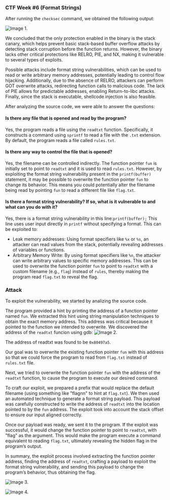 ### CTF Week #6 (Format Strings)


After running the ```checksec``` command, we obtained the following output:

![Image 1.](https://git.fe.up.pt/fsi/fsi2425/logs/l05g06/-/raw/main/Images/CTF6_1.png)

We concluded that the only protection enabled in the binary is the stack canary, which helps prevent basic stack-based buffer overflow attacks by detecting stack corruption before the function returns. However, the binary lacks other critical protections like RELRO, PIE, and NX, making it vulnerable to several types of exploits.

Possible attacks include format string vulnerabilities, which can be used to read or write arbitrary memory addresses, potentially leading to control flow hijacking. Additionally, due to the absence of RELRO, attackers can perform GOT overwrite attacks, redirecting function calls to malicious code. The lack of PIE allows for predictable addresses, enabling Return-to-libc attacks. Finally, since the stack is executable, shellcode injection is also feasible.

After analyzing the source code, we were able to answer the questions:

#### Is there any file that is opened and read by the program?
   Yes, the program reads a file using the ```readtxt``` function. Specifically, it constructs a command using ```sprintf``` to read a file with the ```.txt``` extension. By default, the program reads a file called ```rules.txt```.

#### Is there any way to control the file that is opened?
   Yes, the filename can be controlled indirectly. The function pointer ```fun``` is initially set to point to ```readtxt``` and it is used to read ```rules.txt```. However, by exploiting the format string vulnerability present in the ```printf(buffer)``` statement, it may be possible to overwrite the function pointer ```fun``` to change its behavior. This means you could potentially alter the filename being read by pointing ```fun``` to read a different file like ```flag.txt```.

#### Is there a format string vulnerability? If so, what is it vulnerable to and what can you do with it?
   Yes, there is a format string vulnerability in this line:```printf(buffer);```
   This line uses user input directly in ```printf``` without specifying a format. This can be exploited to:
   - Leak memory addresses: Using format specifiers like ```%x``` or `%s`, an attacker can read values from the stack, potentially revealing addresses of variables or functions.
   - Arbitrary Memory Write: By using format specifiers like ```%n```, the attacker can write arbitrary values to specific memory addresses. This can be used to overwrite the function pointer ```fun``` to point to ```readtxt``` with a custom filename (e.g., ```flag```) instead of ```rules```, thereby making the program read ```flag.txt``` to reveal the flag.

### Attack

To exploit the vulnerability, we started by analizing the source code.

The program provided a hint by printing the address of a function pointer named ```fun```. We extracted this hint using string manipulation techniques to obtain the exact memory address. This address was critical because it pointed to the function we intended to overwrite.
We discovered the address of the ```readtxt``` funcion using gdb:
![Image 2.](https://git.fe.up.pt/fsi/fsi2425/logs/l05g06/-/raw/main/Images/CTF6_2.png)

The address of readtxt was found to be ```0x80497a5```.

Our goal was to overwrite the existing function pointer ```fun``` with this address so that we could force the program to read from ```flag.txt``` instead of ```rules.txt``` file.

Next, we tried to overwrite the function pointer ```fun``` with the address of the ```readtxt``` function, to cause the program to execute our desired command.

To craft our exploit, we prepared a prefix that would replace the default filename (using something like "flagnn" to hint at ```flag.txt```). We then used an automated technique to generate a format string payload. This payload was carefully constructed to write the address of ```readtxt``` into the location pointed to by the `fun` address. The exploit took into account the stack offset to ensure our input aligned correctly.

Once our payload was ready, we sent it to the program. If the exploit was successful, it would change the function pointer to point to ```readtxt```, with "flag" as the argument. This would make the program execute a command equivalent to reading `flag.txt`, ultimately revealing the hidden flag in the program’s output.

In summary, the exploit process involved extracting the function pointer address, finding the address of ```readtxt```, crafting a payload to exploit the format string vulnerability, and sending this payload to change the program’s behavior, thus obtaining the flag.

![Image 3.](https://git.fe.up.pt/fsi/fsi2425/logs/l05g06/-/raw/main/Images/CTF6_3.png)

![Image 4.](https://git.fe.up.pt/fsi/fsi2425/logs/l05g06/-/raw/main/Images/CTF6_4.png)


